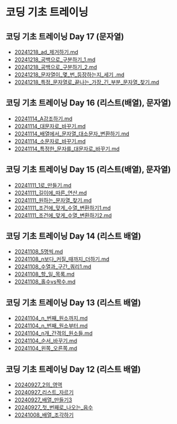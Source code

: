# 코딩 기초 트레이닝

## 코딩 기초 트레이닝 Day 17 (문자열)

- [20241218_ad_제거하기.md](20241218_ad_%EC%A0%9C%EA%B1%B0%ED%95%98%EA%B8%B0.md)
- [20241218_공백으로_구분하기_1.md](20241218_%EA%B3%B5%EB%B0%B1%EC%9C%BC%EB%A1%9C_%EA%B5%AC%EB%B6%84%ED%95%98%EA%B8%B0_1.md)
- [20241218_공백으로_구분하기_2.md](20241218_%EA%B3%B5%EB%B0%B1%EC%9C%BC%EB%A1%9C_%EA%B5%AC%EB%B6%84%ED%95%98%EA%B8%B0_2.md)
- [20241218_문자열이_몇_번_등장하는지_세기 .md](20241218_%EB%AC%B8%EC%9E%90%EC%97%B4%EC%9D%B4_%EB%AA%87_%EB%B2%88_%EB%93%B1%EC%9E%A5%ED%95%98%EB%8A%94%EC%A7%80_%EC%84%B8%EA%B8%B0%20.md)
- [20241218_특정_문자열로_끝나는_가장_긴_부분_문자열_찾기.md](20241218_%ED%8A%B9%EC%A0%95_%EB%AC%B8%EC%9E%90%EC%97%B4%EB%A1%9C_%EB%81%9D%EB%82%98%EB%8A%94_%EA%B0%80%EC%9E%A5_%EA%B8%B4_%EB%B6%80%EB%B6%84_%EB%AC%B8%EC%9E%90%EC%97%B4_%EC%B0%BE%EA%B8%B0.md)

## 코딩 기초 트레이닝 Day 16 (리스트(배열), 문자열)
- [20241114_A강조하기.md](20241114_A%EA%B0%95%EC%A1%B0%ED%95%98%EA%B8%B0.md)
- [20241114_대문자로_바꾸기.md](20241114_%EB%8C%80%EB%AC%B8%EC%9E%90%EB%A1%9C_%EB%B0%94%EA%BE%B8%EA%B8%B0.md)
- [20241114_배열에서_문자열_대소문자_변환하기.md](20241114_%EB%B0%B0%EC%97%B4%EC%97%90%EC%84%9C_%EB%AC%B8%EC%9E%90%EC%97%B4_%EB%8C%80%EC%86%8C%EB%AC%B8%EC%9E%90_%EB%B3%80%ED%99%98%ED%95%98%EA%B8%B0.md)
- [20241114_소문자로_바꾸기.md](20241114_%EC%86%8C%EB%AC%B8%EC%9E%90%EB%A1%9C_%EB%B0%94%EA%BE%B8%EA%B8%B0.md)
- [20241114_특정한_문자를_대문자로_바꾸기.md](20241114_%ED%8A%B9%EC%A0%95%ED%95%9C_%EB%AC%B8%EC%9E%90%EB%A5%BC_%EB%8C%80%EB%AC%B8%EC%9E%90%EB%A1%9C_%EB%B0%94%EA%BE%B8%EA%B8%B0.md)

## 코딩 기초 트레이닝 Day 15 (리스트(배열), 문자열)
- [20241111_1로_만들기.md](20241111_1%EB%A1%9C_%EB%A7%8C%EB%93%A4%EA%B8%B0.md)<br>
- [20241111_길이에_따른_연산.md](20241111_%EA%B8%B8%EC%9D%B4%EC%97%90_%EB%94%B0%EB%A5%B8_%EC%97%B0%EC%82%B0.md)<br>
- [20241111_원하는_문자열_찾기.md](20241111_%EC%9B%90%ED%95%98%EB%8A%94_%EB%AC%B8%EC%9E%90%EC%97%B4_%EC%B0%BE%EA%B8%B0.md)<br>
- [20241111_조건에_맞게_수열_변환하기1.md](20241111_%EC%A1%B0%EA%B1%B4%EC%97%90_%EB%A7%9E%EA%B2%8C_%EC%88%98%EC%97%B4_%EB%B3%80%ED%99%98%ED%95%98%EA%B8%B01.md)<br>
- [20241111_조건에_맞게_수열_변환하기2.md](20241111_%EC%A1%B0%EA%B1%B4%EC%97%90_%EB%A7%9E%EA%B2%8C_%EC%88%98%EC%97%B4_%EB%B3%80%ED%99%98%ED%95%98%EA%B8%B02.md)<br>

## 코딩 기초 트레이닝 Day 14 (리스트 배열)
- [20241108_5명씩.md](20241108_5%EB%AA%85%EC%94%A9.md)<br>
- [20241108_n보다_커질_때까지_더하기.md](20241108_n%EB%B3%B4%EB%8B%A4_%EC%BB%A4%EC%A7%88_%EB%95%8C%EA%B9%8C%EC%A7%80_%EB%8D%94%ED%95%98%EA%B8%B0.md)<br>
- [20241108_수열과_구간_쿼리1.md](20241108_%EC%88%98%EC%97%B4%EA%B3%BC_%EA%B5%AC%EA%B0%84_%EC%BF%BC%EB%A6%AC1.md)<br>
- [20241108_할_일_목록.md](20241108_%ED%95%A0_%EC%9D%BC_%EB%AA%A9%EB%A1%9D.md)<br>
- [20241108_홀수vs짝수.md](20241108_%ED%99%80%EC%88%98vs%EC%A7%9D%EC%88%98.md)

## 코딩 기초 트레이닝 Day 13 (리스트 배열)

- [20241104_n_번째_원소까지.md](20241104_n_%EB%B2%88%EC%A7%B8_%EC%9B%90%EC%86%8C%EA%B9%8C%EC%A7%80.md)<br>
- [20241104_n_번째_원소부터.md](20241104_n_%EB%B2%88%EC%A7%B8_%EC%9B%90%EC%86%8C%EB%B6%80%ED%84%B0.md)<br>
- [20241104_n개_간격의_원소들.md](20241104_n%EA%B0%9C_%EA%B0%84%EA%B2%A9%EC%9D%98_%EC%9B%90%EC%86%8C%EB%93%A4.md)<br>
- [20241104_순서_바꾸기.md](20241104_%EC%88%9C%EC%84%9C_%EB%B0%94%EA%BE%B8%EA%B8%B0.md)<br>
- [20241104_왼쪽_오른쪽.md](20241104_%EC%99%BC%EC%AA%BD_%EC%98%A4%EB%A5%B8%EC%AA%BD.md)

## 코딩 기초 트레이닝 Day 12 (리스트 배열)

- [20240927_2의_영역](20240927_2%EC%9D%98_%EC%98%81%EC%97%AD.md) <br>
- [20240927_리스트_자르기](20240927_%EB%A6%AC%EC%8A%A4%ED%8A%B8_%EC%9E%90%EB%A5%B4%EA%B8%B0.md)<br>
- [20240927_배열_만들기3](20240927_%EB%B0%B0%EC%97%B4_%EB%A7%8C%EB%93%A4%EA%B8%B03.md)<br>
- [20240927_첫_번째로_나오는_음수](20240927_%EC%B2%AB_%EB%B2%88%EC%A7%B8%EB%A1%9C_%EB%82%98%EC%98%A4%EB%8A%94_%EC%9D%8C%EC%88%98.md)<br>
- [20241008_배열_조각하기](20241008_%EB%B0%B0%EC%97%B4_%EC%A1%B0%EA%B0%81%ED%95%98%EA%B8%B0.md)





